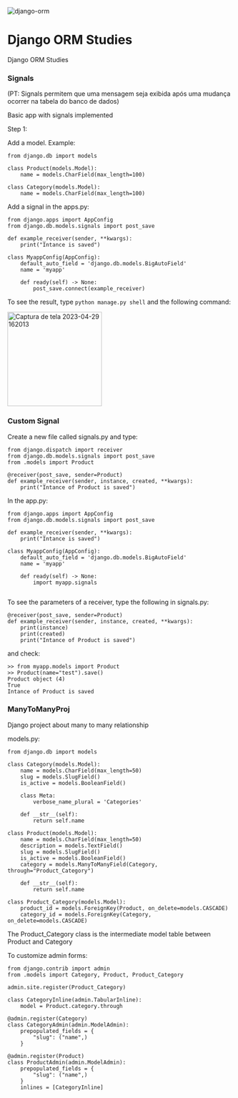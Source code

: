 ![django-orm](https://user-images.githubusercontent.com/63022500/235320076-f0400f8c-1dae-4740-89da-bbcbee89fc43.jpg)

# Django ORM Studies
Django ORM Studies

### Signals

(PT: Signals permitem que uma mensagem seja exibida após uma mudança ocorrer na tabela do banco de dados)

Basic app with signals implemented

Step 1:

Add a model. Example:
```
from django.db import models

class Product(models.Model):
    name = models.CharField(max_length=100)

class Category(models.Model):
    name = models.CharField(max_length=100)
```

Add a signal in the apps.py:

```
from django.apps import AppConfig
from django.db.models.signals import post_save

def example_receiver(sender, **kwargs):
    print("Intance is saved")

class MyappConfig(AppConfig):
    default_auto_field = 'django.db.models.BigAutoField'
    name = 'myapp'

    def ready(self) -> None:
        post_save.connect(example_receiver)

```

To see the result, type ```python manage.py shell``` and the following command:

<img width="211" alt="Captura de tela 2023-04-29 162013" src="https://user-images.githubusercontent.com/63022500/235320576-cadcd986-c6d7-4281-8657-60c3f3d9538a.png">

### Custom Signal

Create a new file called signals.py and type:

```
from django.dispatch import receiver
from django.db.models.signals import post_save
from .models import Product

@receiver(post_save, sender=Product)
def example_receiver(sender, instance, created, **kwargs):
    print("Intance of Product is saved")
```

In the app.py:

```
from django.apps import AppConfig
from django.db.models.signals import post_save

def example_receiver(sender, **kwargs):
    print("Intance is saved")

class MyappConfig(AppConfig):
    default_auto_field = 'django.db.models.BigAutoField'
    name = 'myapp'

    def ready(self) -> None:
        import myapp.signals
        
```

To see the parameters of a receiver, type the following in signals.py:

```
@receiver(post_save, sender=Product)
def example_receiver(sender, instance, created, **kwargs):
    print(instance)
    print(created)
    print("Intance of Product is saved")

```

and check:

```
>> from myapp.models import Product
>> Product(name="test").save()
Product object (4)
True
Intance of Product is saved
```

### ManyToManyProj

Django project about many to many relationship

models.py:

```
from django.db import models

class Category(models.Model):
    name = models.CharField(max_length=50)
    slug = models.SlugField()
    is_active = models.BooleanField()

    class Meta:
        verbose_name_plural = 'Categories'
    
    def __str__(self):
        return self.name
    
class Product(models.Model):
    name = models.CharField(max_length=50)
    description = models.TextField()
    slug = models.SlugField()
    is_active = models.BooleanField()
    category = models.ManyToManyField(Category, through="Product_Category")

    def __str__(self):
        return self.name

class Product_Category(models.Model):
    product_id = models.ForeignKey(Product, on_delete=models.CASCADE)
    category_id = models.ForeignKey(Category, on_delete=models.CASCADE)

```

The Product_Category class is the intermediate model table between Product and Category

To customize admin forms:

```
from django.contrib import admin
from .models import Category, Product, Product_Category

admin.site.register(Product_Category)

class CategoryInline(admin.TabularInline):
    model = Product.category.through

@admin.register(Category)
class CategoryAdmin(admin.ModelAdmin):
    prepopulated_fields = {
        "slug": ("name",)
    }

@admin.register(Product)
class ProductAdmin(admin.ModelAdmin):
    prepopulated_fields = {
        "slug": ("name",)
    }
    inlines = [CategoryInline]
```
